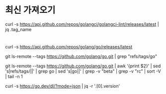 # 최신 가져오기
curl -s https://api.github.com/repos/golangci/golangci-lint/releases/latest | jq .tag_name

# 
curl -s https://api.github.com/repos/golang/go/releases/latest 

git ls-remote --tags https://github.com/golang/go.git | grep "refs/tags/go"

git ls-remote --tags https://github.com/golang/go.git | awk '{print $2}' | sed 's|refs/tags/||'  | grep go | sed 's|go||' | grep -v "beta" | grep -v "rc" | sort -V | tail -n 1

curl -s https://go.dev/dl/?mode=json | jq -r '.[0].version'
